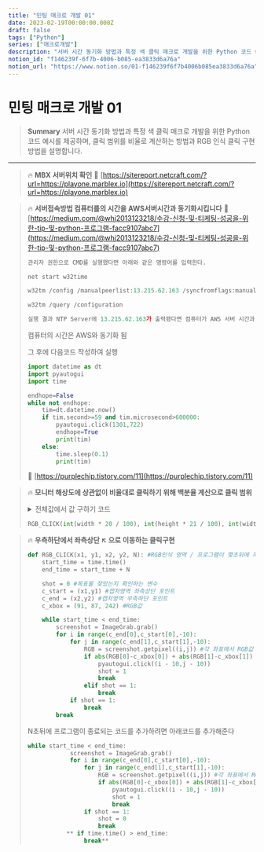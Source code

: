 ```yaml
---
title: "민팅 매크로 개발 01"
date: 2023-02-19T00:00:00.000Z
draft: false
tags: ["Python"]
series: ["매크로개발"]
description: "서버 시간 동기화 방법과 특정 색 클릭 매크로 개발을 위한 Python 코드 예시를 제공하며, 클릭 범위를 비율로 계산하는 방법과 RGB 인식 클릭 구현 방법을 설명합니다."
notion_id: "f146239f-6f7b-4006-b085-ea3833d6a76a"
notion_url: "https://www.notion.so/01-f146239f6f7b4006b085ea3833d6a76a"
---
```


# 민팅 매크로 개발 01

> **Summary**
> 서버 시간 동기화 방법과 특정 색 클릭 매크로 개발을 위한 Python 코드 예시를 제공하며, 클릭 범위를 비율로 계산하는 방법과 RGB 인식 클릭 구현 방법을 설명합니다.

---

> 🔥 **MBX 서버위치 확인**
> 🔗 [https://sitereport.netcraft.com/?url=https://playone.marblex.io](https://sitereport.netcraft.com/?url=https://playone.marblex.io)
>
>

> 🔥 **서버접속방법 컴퓨터를의 시간을 AWS서버시간과 동기화시킵니다**
> 🔗 [https://medium.com/@whj2013123218/수강-신청-및-티케팅-성공을-위한-tip-및-python-프로그램-facc9107abc7](https://medium.com/@whj2013123218/수강-신청-및-티케팅-성공을-위한-tip-및-python-프로그램-facc9107abc7)
>
> ```python
> 관리자 권한으로 CMD를 실행했다면 아래와 같은 명령어를 입력한다.
>
> net start w32time
>
> w32tm /config /manualpeerlist:13.215.62.163 /syncfromflags:manual /update
>
> w32tm /query /configuration
>
> 실행 결과 NTP Server에 13.215.62.163가 출력됐다면 컴퓨터가 AWS 서버 시간과 동기화되는 데 성공한 것이다.
> ```
>
> 컴퓨터의 시간은 AWS와 동기화 됨
>
> 그 후에 다음코드 작성하여 실행
>
> ```python
> import datetime as dt
> import pyautogui
> import time
>
> endhope=False
> while not endhope:
>     tim=dt.datetime.now()
>     if tim.second>=59 and tim.microsecond>600000:
>         pyautogui.click(1301,722)
>         endhope=True
>         print(tim)
>     else:
>         time.sleep(0.1)
>         print(tim)
> ```
>
> 🔗 [https://purplechip.tistory.com/11](https://purplechip.tistory.com/11)
>
>

> 🔥 **모니터 해상도에 상관없이 비율대로 클릭하기 위해 백분율 계산으로 클릭 범위**
> <details>
> <summary>전체값에서 값 구하기 코드</summary>
>
> ```python
> ###############################################
> # 전체값에서 일부값은 몇 퍼센트? 계산
> # 공식은 "일부값 나누기 전체값 곱하기 100.0"
> ###############################################
>
>
> # 10은 100에서 몇 퍼센트?
> print "%.2f%%" % (10.0 / 100.0 * 100.0)
> # 출력 결과: 10.00%
>
>
> # 33은 100에서 몇 퍼센트?
> print "%.2f%%" % (33.0 / 100.0 * 100.0)
> # 출력 결과: 33.00%
>
>
> # 105는 300의 몇퍼센트?
> print "%.2f%%" % (105.0 / 300.0 * 100.0)
> # 출력 결과: 35.00%
>
>
> # 한달 봉급 156만원인 사람이, 음식 값으로 21만원을 쓰면,
> # 그 음식값은 한 달 봉급의 몇 퍼센트?
> print "%.2f%%" % (210000.0 / 1560000.0 * 100.0)
> # 출력 결과: 13.46%
>
>
> # 만약 봉급 156만원으로 모두 먹는 데 사용했다면
> # 100% 가 나와야겠지요.
> print "%.2f%%" % (1560000.0 / 1560000.0 * 100.0)
> # 출력 결과: 100.00%
>
>
> # 만약 아무것도 먹지 않았면 0% 가 나와야합니다.
> print "%.2f%%" % (0.0 / 1560000.0 * 100.0)
> # 출력 결과: 0.00%
>
>
>
>
>
> ###############################################
> # 전체값의 몇 퍼센트는 얼마? 계산
> # 공식은, "전체값 곱하기 퍼센트 나누기 100.0"
> ###############################################
>
>
> # 100의 10퍼센트는 얼마?
> print "%.2f" % (100.0 * 10.0 / 100.0)
> # 출력 결과: 10.00
>
>
> # 100의 33퍼센트는 얼마?
> print "%.2f" % (100.0 * 33.0 / 100.0)
> # 출력 결과: 33.00
>
>
> # 300의 35퍼센트는 얼마?
> print "%.2f" % (300.0 * 35.0 / 100.0)
> # 출력 결과: 105.00
>
>
> # 156만원의 13.46퍼센트는 얼마?
> print "%.2f" % (1560000.0 * 13.46 / 100.0)
> # 출력 결과 (21만원에 가까운 값): 209976.00
>
>
> # 156만원의 100퍼센트는 얼마?
> print "%.2f" % (1560000.0 * 100.0 / 100.0)
> # 출력 결과: 1560000.00
>
>
> # 156만원의 0퍼센트는 얼마?
> print "%.2f" % (1560000.0 * 0.0 / 100.0)
> # 출력 결과: 0.00
>
> ```
>
> </details>
>
> ```python
> RGB_CLICK(int(width * 20 / 100), int(height * 21 / 100), int(width * 80 / 100), int(height * 50 / 100), 3)
> ```
>
>

> 🔥 **우측하단에서 좌측상단 ↖️ 으로 이동하는 클릭구현**
> ```python
> def RGB_CLICK(x1, y1, x2, y2, N): #RGB인식 영역 / 프로그램이 몇초뒤에 꺼질까요?
>     start_time = time.time()
>     end_time = start_time + N
>
>     shot = 0 #목표물 찾았는지 확인하는 변수
>     c_start = (x1,y1) #캡처영역 좌측상단 포인트
>     c_end = (x2,y2) #캡처영역 우측하단 포인트
>     c_xbox = (91, 87, 242) #RGB값
>
>     while start_time < end_time:
>         screenshot = ImageGrab.grab()
>         for i in range(c_end[0],c_start[0],-10):
>             for j in range(c_end[1],c_start[1],-10):
>                 RGB = screenshot.getpixel((i,j)) #각 좌표에서 RGB값 추출
>                 if abs(RGB[0]-c_xbox[0]) + abs(RGB[1]-c_xbox[1]) + abs(RGB[2]-c_xbox[2]) < 100:
>                     pyautogui.click((i - 10,j - 10))
>                     shot = 1
>                     break
>                 elif shot == 1:
>                     break
>             if shot == 1:
>                 break
>         break
> ```
>
> N초뒤에 프로그램이 종료되는 코드를 추가하려면 아래코드를 추가해준다
>
> ```python
> while start_time < end_time:
>             screenshot = ImageGrab.grab()
>             for i in range(c_end[0],c_start[0],-10):
>                 for j in range(c_end[1],c_start[1],-10):
>                     RGB = screenshot.getpixel((i,j)) #각 좌표에서 RGB값 추출
>                     if abs(RGB[0]-c_xbox[0]) + abs(RGB[1]-c_xbox[1]) + abs(RGB[2]-c_xbox[2]) < 100:
>                         pyautogui.click((i - 10,j - 10))
>                         shot = 1
>                         break
>                 if shot == 1:
>                     shot = 0
>                     break
>            ** if time.time() > end_time:                                                                                                                                 
>                 break**
> ```
>
>


